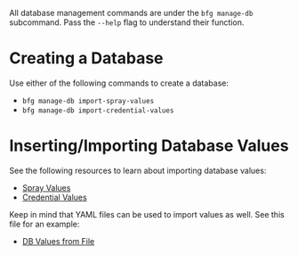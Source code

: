 All database management commands are under the `bfg manage-db`
subcommand. Pass the `--help` flag to understand their function.

# Creating a Database

Use either of the following commands to create a database:

- `bfg manage-db import-spray-values` 
- `bfg manage-db import-credential-values`

# Inserting/Importing Database Values

See the following resources to learn about importing database
values:

- [Spray Values](<docs/Password Spraying.md>)
- [Credential Values](<docs/Credential Guessing and Stuffing.md>)

Keep in mind that YAML files can be used to import values as
well. See this file for an example:

- [DB Values from File](<yaml_examples/db_values_from_file.yml>)
